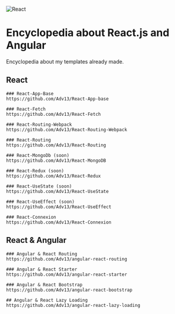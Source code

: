![React](https://img.shields.io/badge/react-%2320232a.svg?style=for-the-badge&logo=react&logoColor=%2361DAFB)

# Encyclopedia about React.js and Angular
Encyclopedia about my templates already made.

## React 
```
### React-App-Base
https://github.com/Adv13/React-App-base

### React-Fetch 
https://github.com/Adv13/React-Fetch

### React-Routing-Webpack
https://github.com/Adv13/React-Routing-Webpack

### React-Routing
https://github.com/Adv13/React-Routing

### React-MongoDb (soon)
https://github.com/Adv13/React-MongoDB

### React-Redux (soon)
https://github.com/Adv13/React-Redux

### React-UseState (soon)
https://github.com/Adv13/React-UseState

### React-UseEffect (soon)
https://github.com/Adv13/React-UseEffect

### React-Connexion
https://github.com/Adv13/React-Connexion
```

## React & Angular
```
### Angular & React Routing
https://github.com/Adv13/angular-react-routing

### Angular & React Starter
https://github.com/Adv13/angular-react-starter

### Angular & React Bootstrap
https://github.com/Adv13/angular-react-bootstrap

## Angular & React Lazy Loading
https://github.com/Adv13/angular-react-lazy-loading
```
